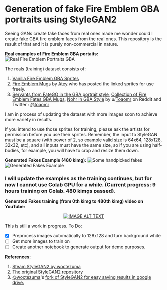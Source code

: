 # Generation of fake Fire Emblem GBA portraits using StyleGAN2
Seeing GANs create fake faces from real ones made me wonder could I create fake GBA fire emblem faces from the real ones. This repository is the result of that and it is purely non-commercial in nature.

**Real examples of Fire Emblem GBA portaits:**
![Real Fire Emblem Portraits GBA](https://raw.githubusercontent.com/mphirke/fire-emblem-fake-portaits-GBA/master/media/Reals_example.png)

The reals (training) dataset consists of:
1. [Vanilla Fire Emblem GBA Sprites](https://cdn.discordapp.com/attachments/206588291053649921/423956771845963786/p.png)
2. [Fire Emblem Mugs](https://www.deviantart.com/atey/art/Fire-Emblem-Mugs-216376087) by [Atey](https://www.deviantart.com/atey) who has posted the linked sprites for use freely.
3. [Servants from FateGO in the GBA portrait style](https://www.reddit.com/r/fireemblem/comments/c1c74a/servants_from_fatego_in_the_gba_portrait_style/), [Collection of Fire Emblem Fates GBA Mugs](https://www.reddit.com/r/fireemblem/comments/4b0ra9/collection_of_fire_emblem_fates_gba_mugs/), [Nohr in GBA Style](https://www.reddit.com/r/fireemblem/comments/3xmweg/nohr_in_gba_style/) by u/[Toaomr](https://www.reddit.com/user/Toaomr) on Reddit and Twitter : [@toaomr](https://twitter.com/toaomr)

I am in process of updating the dataset with more images soon to achieve more variety in results.


If you intend to use those sprites for training, please ask the artists for permission before you use their sprites. Remember, the input to StyleGAN must be a square (with power of 2, so example valid size is 64x64, 128x128, 32x32, etc), and all inputs must have the same size, so if you are using half-bodies, for example, you will have to crop and resize them down.

**Generated Fakes Example (480 kimg):**
![Some handpicked fakes](https://raw.githubusercontent.com/mphirke/fire-emblem-fake-portaits-GBA/master/media/fakes_example.png)
![Generated Fakes Example](https://raw.githubusercontent.com/mphirke/fire-emblem-fake-portaits-GBA/master/media/fakes0469_example.png)

### I will update the examples as the training continues, but for now I cannot use Colab GPU for a while. (Current progress: 9 hours training on Colab, 480 kimgs passed). 


**Generated Fakes training (from 0th kimg to 480th kimg) video on YouTube:**

<div align="center">
  <a href="https://www.youtube.com/watch?v=mLYMi5cOCaw"><img src="https://www.dropbox.com/s/j4fvh1rxqtjcr3y/FE_video_thumbnail.png?raw=1" alt="IMAGE ALT TEXT"></a>
</div>

This is still a work in progress.
To Do:

 - [x] Preprocess images automatically to 128x128 and turn background white
 - [ ] Get more images to train on
 - [ ] Create another notebook to generate output for demo purposes.

**References:**

 1. [Steam StyleGAN2 by woctezuma](https://github.com/woctezuma/steam-stylegan2)
 2. [The original StyleGAN2 repository](https://github.com/NVlabs/stylegan2)
 3. [@woctezuma](https://github.com/woctezuma)'s [fork of StyleGAN2 for easy saving results in google drive.](https://github.com/woctezuma/stylegan2)

